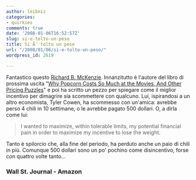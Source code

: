 ```yaml
---
author: leibniz
categories:
- quirkies
comments: true
date: '2008-01-06T16:52:57Z'
slug: si-e-tolto-un-peso
title: Si Ã¨ tolto un peso
url: "/2008/01/06/si-e-tolto-un-peso/"
wordpress_id: 2619

---
```

Fantastico questo [Richard B. McKenzie](http://opinionjournal.com/taste/?id=110011081). Innanzitutto è l'autore del libro di prossima uscita "[Why Popcorn Costs So Much at the Movies, And Other Pricing Puzzles](http://www.amazon.co.uk/Why-Popcorn-Costs-Much-Movies/dp/0387769994)" e poi ha scritto un pezzo per spiegare come il miglior incentivo per dimagrire sia scommettere con qualcuno. Lui, ispirandosi a un altro economista, Tyler Cowen, ha scommesso con un'amica: avrebbe perso 4 chili in 10 settimane, o le avrebbe pagato 500 dollari. O, a dirla come lui:


> I wanted to maximize, within tolerable limits, my potential financial pain in order to maximize my incentive to lose the weight.


Tanto è spilorcio che, alla fine del periodo, ha perduto anche un paio di chili in più. Comunque 500 dollari sono un po' pochino come disincentivo, forse con quattro volte tanto...


### Wall St. Journal - Amazon
